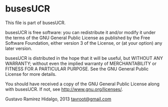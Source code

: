 busesUCR
========
This file is part of busesUCR.

  busesUCR is free software: you can redistribute it and/or modify
  it under the terms of the GNU General Public License as published by
  the Free Software Foundation, either version 3 of the License, or
  (at your option) any later version.

  busesUCR is distributed in the hope that it will be useful,
  but WITHOUT ANY WARRANTY; without even the implied warranty of
  MERCHANTABILITY or FITNESS FOR A PARTICULAR PURPOSE.  See the
  GNU General Public License for more details.
 
  You should have received a copy of the GNU General Public License
  along with busesUCR.  If not, see <http://www.gnu.org/licenses/>.

Gustavo Ramirez Hidalgo, 2013 tavroot@gmail.com
